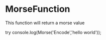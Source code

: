 # MorseFunction
This function will return a morse value

try 
console.log(Morse('Encode','hello world'));
